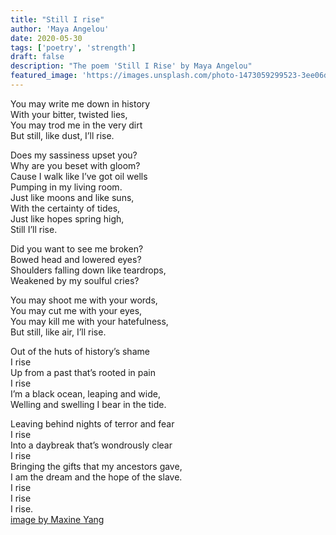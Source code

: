 ```yaml
---
title: "Still I rise"
author: 'Maya Angelou'
date: 2020-05-30
tags: ['poetry', 'strength']
draft: false
description: "The poem 'Still I Rise' by Maya Angelou"
featured_image: 'https://images.unsplash.com/photo-1473059299523-3ee06d1b88db?ixlib=rb-1.2.1&auto=format&fit=crop&w=967&h=300'
---
```


You may write me down in history  
With your bitter, twisted lies,  
You may trod me in the very dirt  
But still, like dust, I’ll rise.  

Does my sassiness upset you?  
Why are you beset with gloom?  
Cause I walk like I’ve got oil wells  
Pumping in my living room.  
Just like moons and like suns,  
With the certainty of tides,  
Just like hopes spring high,  
Still I’ll rise.  

Did you want to see me broken?  
Bowed head and lowered eyes?  
Shoulders falling down like teardrops,  
Weakened by my soulful cries?  

You may shoot me with your words,  
You may cut me with your eyes,  
You may kill me with your hatefulness,  
But still, like air, I’ll rise.  

Out of the huts of history’s shame  
I rise  
Up from a past that’s rooted in pain  
I rise  
I’m a black ocean, leaping and wide,  
Welling and swelling I bear in the tide.  

Leaving behind nights of terror and fear  
I rise  
Into a daybreak that’s wondrously clear  
I rise  
Bringing the gifts that my ancestors gave,  
I am the dream and the hope of the slave.  
I rise  
I rise  
I rise.  
[image by Maxine Yang](https://unsplash.com/photos/TFoZ93XScFM)
